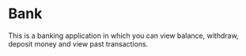 # Bank
This is a banking application in which you can view balance, withdraw, deposit money and view past transactions.
